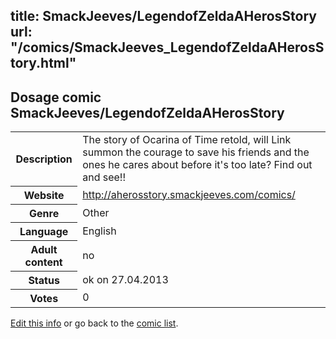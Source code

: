 title: SmackJeeves/LegendofZeldaAHerosStory
url: "/comics/SmackJeeves_LegendofZeldaAHerosStory.html"
---
Dosage comic SmackJeeves/LegendofZeldaAHerosStory
-----------------------------------------

<p id="msg"></p>
<script type="text/javascript">
if (window.location.search === '?edit_info_mail=sent_ok') {
  var elem = document.getElementById("msg");
  elem.innerHTML = 'Edited information sucessfully sent.';
  elem.className = 'ok';
}
</script>
<table class="comicinfo">
<tr>
<th>Description</th><td>The story of Ocarina of Time retold, will Link summon the courage to save his friends and the ones he cares about before it's too late? Find out and see!!</td>
</tr>
<tr>
<th>Website</th><td><a href="http://aherosstory.smackjeeves.com/comics/">http://aherosstory.smackjeeves.com/comics/</a></td>
</tr>
<tr>
<th>Genre</th><td>Other</td>
</tr>
<tr>
<th>Language</th><td>English</td>
</tr>
<tr>
<th>Adult content</th><td>no</td>
</tr>
<tr>
<th>Status</th><td>ok on 27.04.2013</td>
</tr>
<tr>
<th>Votes</th><td>0</td>
</tr>
</table>

[Edit this info](SmackJeeves_LegendofZeldaAHerosStory_edit.html) or go back to the [comic list](../comic-index.html).
